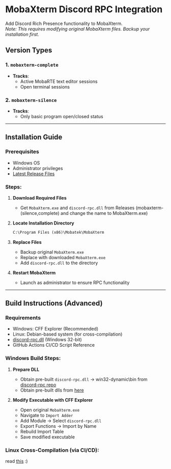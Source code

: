 # MobaXterm Discord RPC Integration

Add Discord Rich Presence functionality to MobaXterm.  
*Note: This requires modifying original MobaXterm files. Backup your installation first.*

## Version Types

### 1. `mobaxterm-complete`
- **Tracks**: 
  - Active MobaRTE text editor sessions
  - Open terminal sessions

### 2. `mobaxterm-silence` 
- **Tracks**:
  - Only basic program open/closed status

---

## Installation Guide

### Prerequisites
- Windows OS
- Administrator privileges
- [Latest Release Files](https://github.com/poloputoamo/mobaxterm-discord-rpc/releases)

### Steps:
1. **Download Required Files**
   - Get `MobaXterm.exe` and `discord-rpc.dll` from Releases (mobaxterm-(silence,complete) and change the name to MobaXterm.exe)

2. **Locate Installation Directory**
   ```cmd
   C:\Program Files (x86)\Mobatek\MobaXterm
   ```

3. **Replace Files**
   - Backup original `MobaXterm.exe`
   - Replace with downloaded `MobaXterm.exe`
   - Add `discord-rpc.dll` to the directory

4. **Restart MobaXterm**
   - Launch as administrator to ensure RPC functionality

---

## Build Instructions (Advanced)

### Requirements
- Windows: CFF Explorer (Recommended)
- Linux: Debian-based system (for cross-compilation)
- [discord-rpc.dll](https://github.com/discord/discord-rpc) (Windows 32-bit)
- GitHub Actions CI/CD Script Reference

### Windows Build Steps:
1. **Prepare DLL**
   - Obtain pre-built `discord-rpc.dll` -> win32-dynamic\bin from [discord-rpc repo](https://github.com/discord/discord-rpc/releases)
   - Obtain pre-built dlls from [here](https://github.com/poloputoamo/mobaxterm-discord-rpc/actions)

2. **Modify Executable with CFF Explorer**
   - Open original `MobaXterm.exe`
   - Navigate to `Import Adder`
   - Add Module → Select `discord-rpc.dll`
   - Export Functions → Import by Name
   - Rebuild Import Table
   - Save modified executable

### Linux Cross-Compilation (via CI/CD):
read [this](https://github.com/poloputoamo/mobaxterm-discord-rpc/tree/main/.github/workflows) :)
